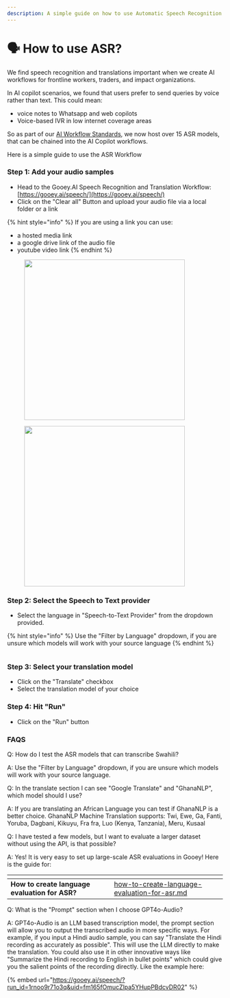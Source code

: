 ```yaml
---
description: A simple guide on how to use Automatic Speech Recognition
---
```


# 🗣️ How to use ASR?

We find speech recognition and translations important when we create AI workflows for frontline workers, traders, and impact organizations.&#x20;

In AI copilot scenarios, we found that users prefer to send queries by voice rather than text. This could mean:&#x20;

* voice notes to Whatsapp and web copilots
* Voice-based IVR in low internet coverage areas

So as part of our [AI Workflow Standards](https://blog.gooey.ai/workflow-standards), we now host over 15 ASR models, that can be chained into the AI Copilot workflows.&#x20;

Here is a simple guide to use the ASR Workflow

### Step 1: Add your audio samples

* Head to the Gooey.AI Speech Recognition and Translation Workflow: [https://gooey.ai/speech/](https://gooey.ai/speech/)
* Click on the "Clear all" Button and upload your audio file via a local folder or a link&#x20;

{% hint style="info" %}
If you are using a link you can use: &#x20;

* a hosted media link&#x20;
* a google drive link of the audio file&#x20;
* youtube video link
{% endhint %}



<div>

<figure><img src="../../.gitbook/assets/Screenshot 2024-10-30 at 1.27.20 PM.png" alt="" width="375"><figcaption></figcaption></figure>

 

<figure><img src="../../.gitbook/assets/Screenshot 2024-10-30 at 1.28.00 PM.png" alt="" width="375"><figcaption></figcaption></figure>

</div>

### Step 2: Select the Speech to Text provider&#x20;

* Select the language in "Speech-to-Text Provider" from the dropdown provided.

{% hint style="info" %}
Use the "Filter by Language"  dropdown, if you are unsure which models will work with your source language
{% endhint %}

<figure><img src="../../.gitbook/assets/Screenshot 2024-10-30 at 1.35.22 PM.png" alt=""><figcaption></figcaption></figure>

### Step 3: Select your translation model

* Click on the "Translate" checkbox
* Select the translation model of your choice

### Step 4: Hit "Run"

* Click on the "Run" button&#x20;

### FAQS

Q: How do I test the ASR models that can transcribe Swahili?

A: Use the "Filter by Language" dropdown, if you are unsure which models will work with your source language.

Q: In the translate section I can see "Google Translate" and "GhanaNLP", which model should I use?

A: If you are translating an African Language you can test if GhanaNLP is a better choice. GhanaNLP Machine Translation supports: Twi, Ewe, Ga, Fanti, Yoruba, Dagbani, Kikuyu, Fra fra, Luo (Kenya, Tanzania), Meru, Kusaal

Q: I have tested a few models, but I want to evaluate a larger dataset without using the API, is that possible?

A: Yes! It is very easy to set up large-scale ASR evaluations in Gooey! Here is the guide for:&#x20;

<table data-view="cards"><thead><tr><th></th><th data-hidden data-card-target data-type="content-ref"></th></tr></thead><tbody><tr><td><strong>How to create language evaluation for ASR?</strong></td><td><a href="how-to-create-language-evaluation-for-asr.md">how-to-create-language-evaluation-for-asr.md</a></td></tr></tbody></table>



Q: What is the "Prompt" section when I choose GPT4o-Audio?

A: GPT4o-Audio is an LLM based transcription model, the prompt section will allow you to output the transcribed audio in more specific ways. For example, if you input a Hindi audio sample, you can say "Translate the Hindi recording as accurately as possible". This will use the LLM directly to make the translation. You could also use it in other innovative ways like "Summarize the Hindi recording to English in bullet points" which could give you the salient points of the recording directly. Like the example here:&#x20;

{% embed url="https://gooey.ai/speech/?run_id=1rnoo9r71o3q&uid=fm165fOmucZlpa5YHupPBdcvDR02" %}

